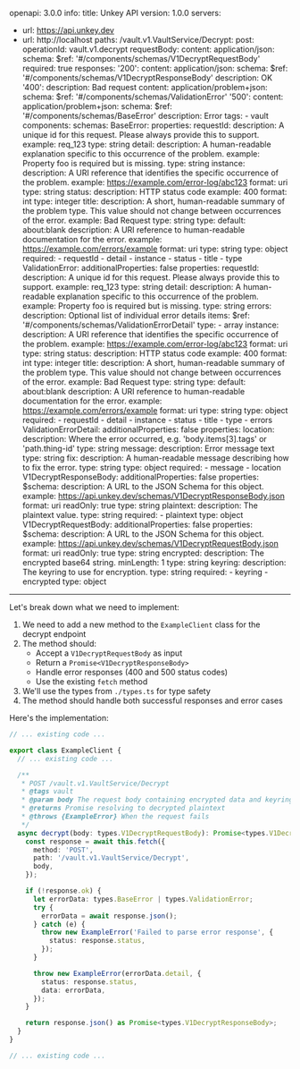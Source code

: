 openapi: 3.0.0
info:
  title: Unkey API
  version: 1.0.0
servers:
  - url: https://api.unkey.dev
  - url: http://localhost
paths:
  /vault.v1.VaultService/Decrypt:
    post:
      operationId: vault.v1.decrypt
      requestBody:
        content:
          application/json:
            schema:
              $ref: '#/components/schemas/V1DecryptRequestBody'
        required: true
      responses:
        '200':
          content:
            application/json:
              schema:
                $ref: '#/components/schemas/V1DecryptResponseBody'
          description: OK
        '400':
          description: Bad request
          content:
            application/problem+json:
              schema:
                $ref: '#/components/schemas/ValidationError'
        '500':
          content:
            application/problem+json:
              schema:
                $ref: '#/components/schemas/BaseError'
          description: Error
      tags:
        - vault
components:
  schemas:
    BaseError:
      properties:
        requestId:
          description: A unique id for this request. Please always provide this to support.
          example: req_123
          type: string
        detail:
          description: A human-readable explanation specific to this occurrence of the problem.
          example: Property foo is required but is missing.
          type: string
        instance:
          description: A URI reference that identifies the specific occurrence of the problem.
          example: https://example.com/error-log/abc123
          format: uri
          type: string
        status:
          description: HTTP status code
          example: 400
          format: int
          type: integer
        title:
          description: A short, human-readable summary of the problem type. This value should not change between occurrences of the error.
          example: Bad Request
          type: string
        type:
          default: about:blank
          description: A URI reference to human-readable documentation for the error.
          example: https://example.com/errors/example
          format: uri
          type: string
      type: object
      required:
        - requestId
        - detail
        - instance
        - status
        - title
        - type
    ValidationError:
      additionalProperties: false
      properties:
        requestId:
          description: A unique id for this request. Please always provide this to support.
          example: req_123
          type: string
        detail:
          description: A human-readable explanation specific to this occurrence of the problem.
          example: Property foo is required but is missing.
          type: string
        errors:
          description: Optional list of individual error details
          items:
            $ref: '#/components/schemas/ValidationErrorDetail'
          type:
            - array
        instance:
          description: A URI reference that identifies the specific occurrence of the problem.
          example: https://example.com/error-log/abc123
          format: uri
          type: string
        status:
          description: HTTP status code
          example: 400
          format: int
          type: integer
        title:
          description: A short, human-readable summary of the problem type. This value should not change between occurrences of the error.
          example: Bad Request
          type: string
        type:
          default: about:blank
          description: A URI reference to human-readable documentation for the error.
          example: https://example.com/errors/example
          format: uri
          type: string
      type: object
      required:
        - requestId
        - detail
        - instance
        - status
        - title
        - type
        - errors
    ValidationErrorDetail:
      additionalProperties: false
      properties:
        location:
          description: Where the error occurred, e.g. 'body.items[3].tags' or 'path.thing-id'
          type: string
        message:
          description: Error message text
          type: string
        fix:
          description: A human-readable message describing how to fix the error.
          type: string
      type: object
      required:
        - message
        - location
    V1DecryptResponseBody:
      additionalProperties: false
      properties:
        $schema:
          description: A URL to the JSON Schema for this object.
          example: https://api.unkey.dev/schemas/V1DecryptResponseBody.json
          format: uri
          readOnly: true
          type: string
        plaintext:
          description: The plaintext value.
          type: string
      required:
        - plaintext
      type: object
    V1DecryptRequestBody:
      additionalProperties: false
      properties:
        $schema:
          description: A URL to the JSON Schema for this object.
          example: https://api.unkey.dev/schemas/V1DecryptRequestBody.json
          format: uri
          readOnly: true
          type: string
        encrypted:
          description: The encrypted base64 string.
          minLength: 1
          type: string
        keyring:
          description: The keyring to use for encryption.
          type: string
      required:
        - keyring
        - encrypted
      type: object

---
Let's break down what we need to implement:

1. We need to add a new method to the `ExampleClient` class for the decrypt endpoint
2. The method should:
   - Accept a `V1DecryptRequestBody` as input
   - Return a `Promise<V1DecryptResponseBody>`
   - Handle error responses (400 and 500 status codes)
   - Use the existing `fetch` method
3. We'll use the types from `./types.ts` for type safety
4. The method should handle both successful responses and error cases

Here's the implementation:

```typescript:client.ts
// ... existing code ...

export class ExampleClient {
  // ... existing code ...

  /**
   * POST /vault.v1.VaultService/Decrypt
   * @tags vault
   * @param body The request body containing encrypted data and keyring
   * @returns Promise resolving to decrypted plaintext
   * @throws {ExampleError} When the request fails
   */
  async decrypt(body: types.V1DecryptRequestBody): Promise<types.V1DecryptResponseBody> {
    const response = await this.fetch({
      method: 'POST',
      path: '/vault.v1.VaultService/Decrypt',
      body,
    });

    if (!response.ok) {
      let errorData: types.BaseError | types.ValidationError;
      try {
        errorData = await response.json();
      } catch (e) {
        throw new ExampleError('Failed to parse error response', {
          status: response.status,
        });
      }

      throw new ExampleError(errorData.detail, {
        status: response.status,
        data: errorData,
      });
    }

    return response.json() as Promise<types.V1DecryptResponseBody>;
  }
}

// ... existing code ...
```